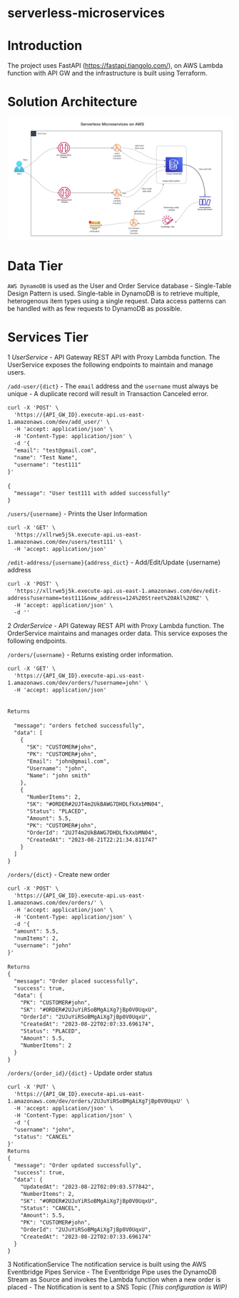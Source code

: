 # serverless-microservices

# Introduction
The project uses FastAPI (https://fastapi.tiangolo.com/), on AWS Lambda function with API GW  and the infrastructure is built using Terraform.

# Solution Architecture
![diagram](https://github.com/msharma24/serverless-microservices/blob/main/diagrams/serverless-microservices-aws.png)

# Data Tier
`AWS DynamoDB` is used as the User and Order Service database - Single-Table Design Pattern is used.
 Single-table in DynamoDB is to retrieve multiple, heterogenous item types using a single request.
 Data access patterns can be handled with  as few requests to DynamoDB as possible.

# Services Tier
1 *UserService* - API Gateway REST API with Proxy Lambda function.
The UserService exposes the following endpoints to maintain and manage users.

`/add-user/{dict}`   - The `email` address and the `username` must always be unique - A duplicate record will result in Transaction Canceled error.
```
curl -X 'POST' \
  'https://{API_GW_ID}.execute-api.us-east-1.amazonaws.com/dev/add_user/' \
  -H 'accept: application/json' \
  -H 'Content-Type: application/json' \
  -d '{
  "email": "test@gmail.com",
  "name": "Test Name",
  "username": "test111"
}'

{
  "message": "User test111 with added successfully"
}
```


`/users/{username}` - Prints the User Information
```
curl -X 'GET' \
  'https://xllrwe5j5k.execute-api.us-east-1.amazonaws.com/dev/users/test111' \
  -H 'accept: application/json'

```

`/edit-address/{username}{address_dict}` - Add/Edit/Update {username} address
```
curl -X 'POST' \
  'https://xllrwe5j5k.execute-api.us-east-1.amazonaws.com/dev/edit-address?username=test111&new_address=124%20Street%20Akl%20NZ' \
  -H 'accept: application/json' \
  -d ''
````


2 *OrderService* - API Gateway REST API with Proxy Lambda function.
The OrderService maintains and manages order data.
This service exposes the following endpoints.

`/orders/{username}` - Returns existing order information.
```
curl -X 'GET' \
  'https://{API_GW_ID}.execute-api.us-east-1.amazonaws.com/dev/orders/?username=john' \
  -H 'accept: application/json'


Returns

  "message": "orders fetched successfully",
  "data": [
    {
      "SK": "CUSTOMER#john",
      "PK": "CUSTOMER#john",
      "Email": "john@gmail.com",
      "Username": "john",
      "Name": "john smith"
    },
    {
      "NumberItems": 2,
      "SK": "#ORDER#2UJT4m2UkBAWG7DHDLfkXxbMN04",
      "Status": "PLACED",
      "Amount": 5.5,
      "PK": "CUSTOMER#john",
      "OrderId": "2UJT4m2UkBAWG7DHDLfkXxbMN04",
      "CreatedAt": "2023-08-21T22:21:34.811747"
    }
  ]
}

```
`/orders/{dict}` - Create new order
```
curl -X 'POST' \
  'https://{API_GW_ID}.execute-api.us-east-1.amazonaws.com/dev/orders/' \
  -H 'accept: application/json' \
  -H 'Content-Type: application/json' \
  -d '{
  "amount": 5.5,
  "numItems": 2,
  "username": "john"
}'

Returns
{
  "message": "Order placed successfully",
  "success": true,
  "data": {
    "PK": "CUSTOMER#john",
    "SK": "#ORDER#2UJuYiRSoBMgAiXg7jBp0V0UqxU",
    "OrderId": "2UJuYiRSoBMgAiXg7jBp0V0UqxU",
    "CreatedAt": "2023-08-22T02:07:33.696174",
    "Status": "PLACED",
    "Amount": 5.5,
    "NumberItems": 2
  }
}

```
`/orders/{order_id}/{dict}` - Update order status
```
curl -X 'PUT' \
  'https://{API_GW_ID}.execute-api.us-east-1.amazonaws.com/dev/orders/2UJuYiRSoBMgAiXg7jBp0V0UqxU' \
  -H 'accept: application/json' \
  -H 'Content-Type: application/json' \
  -d '{
  "username": "john",
  "status": "CANCEL"
}'
Returns
{
  "message": "Order updated successfully",
  "success": true,
  "data": {
    "UpdatedAt": "2023-08-22T02:09:03.577842",
    "NumberItems": 2,
    "SK": "#ORDER#2UJuYiRSoBMgAiXg7jBp0V0UqxU",
    "Status": "CANCEL",
    "Amount": 5.5,
    "PK": "CUSTOMER#john",
    "OrderId": "2UJuYiRSoBMgAiXg7jBp0V0UqxU",
    "CreatedAt": "2023-08-22T02:07:33.696174"
  }
}
````

3 NotificationService
The notification service is built using the AWS Eventbridge Pipes Service - The Eventbridge Pipe uses the DynamoDB Stream as Source and invokes the Lambda function when a new order is placed - The Notification is sent to a SNS Topic (_This configuration is WIP)_
